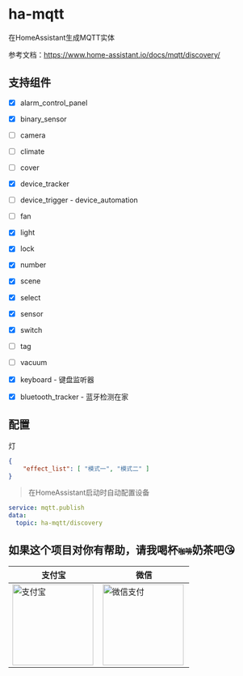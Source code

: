 # ha-mqtt
在HomeAssistant生成MQTT实体

参考文档：https://www.home-assistant.io/docs/mqtt/discovery/

## 支持组件
- [x] alarm_control_panel
- [x] binary_sensor
- [ ] camera
- [ ] climate
- [ ] cover
- [x] device_tracker
- [ ] device_trigger - device_automation
- [ ] fan
- [x] light
- [x] lock
- [x] number
- [x] scene
- [x] select
- [x] sensor
- [x] switch
- [ ] tag
- [ ] vacuum

- [x] keyboard - 键盘监听器
- [x] bluetooth_tracker - 蓝牙检测在家

## 配置

灯
```json
{
    "effect_list": [ "模式一", "模式二" ]
}
```

> 在HomeAssistant启动时自动配置设备
```yaml
service: mqtt.publish
data:
  topic: ha-mqtt/discovery
```


## 如果这个项目对你有帮助，请我喝杯<del style="font-size: 14px;">咖啡</del>奶茶吧😘
|支付宝|微信|
|---|---|
<img src="https://github.com/shaonianzhentan/ha-docs/raw/master/docs/img/alipay.png" align="left" height="160" width="160" alt="支付宝" title="支付宝">  |  <img src="https://github.com/shaonianzhentan/ha-docs/raw/master/docs/img/wechat.png" align="left" height="160" width="160" alt="微信支付" title="微信">